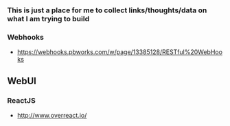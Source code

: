 ### This is just a place for me to collect links/thoughts/data on what I am trying to build

### Webhooks
 - https://webhooks.pbworks.com/w/page/13385128/RESTful%20WebHooks

## WebUI

### ReactJS
 - http://www.overreact.io/
